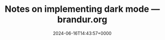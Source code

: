 ---
title: Notes on implementing dark mode — brandur.org
slug: 20240616T144357
date: 2024-06-16T14:43:57+0000
params:
  url: https://brandur.org/fragments/dark-mode-notes
tags:
- css
- js
- to-read
---